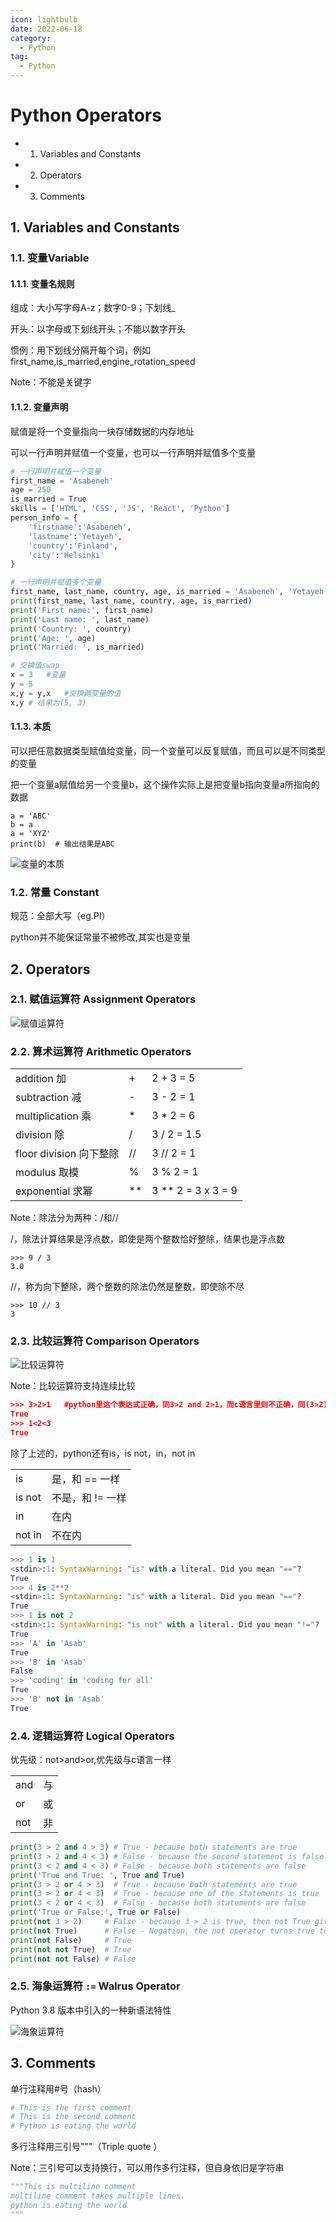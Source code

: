```yaml
---
icon: lightbulb
date: 2022-06-18
category:
  - Python
tag:
  - Python
---
```

# Python Operators
  - 1. Variables and Constants
  - 2. Operators
  - 3. Comments

<!-- more -->
## 1. Variables and Constants
### 1.1. 变量Variable

#### 1.1.1. 变量名规则

组成：大小写字母A-z；数字0-9；下划线_

开头：以字母或下划线开头；不能以数字开头

惯例：用下划线分隔开每个词，例如first_name,is_married,engine_rotation_speed

Note：不能是关键字

#### 1.1.2. 变量声明

赋值是将一个变量指向一块存储数据的内存地址

可以一行声明并赋值一个变量，也可以一行声明并赋值多个变量

```python
# 一行声明并赋值一个变量
first_name = 'Asabeneh'
age = 250
is_married = True
skills = ['HTML', 'CSS', 'JS', 'React', 'Python']
person_info = {
    'firstname':'Asabeneh',
    'lastname':'Yetayeh',
    'country':'Finland',
    'city':'Helsinki'
}

# 一行声明并赋值多个变量
first_name, last_name, country, age, is_married = 'Asabeneh', 'Yetayeh', 'Helsink', 250, True
print(first_name, last_name, country, age, is_married)
print('First name:', first_name)
print('Last name: ', last_name)
print('Country: ', country)
print('Age: ', age)
print('Married: ', is_married)

# 交换值swap
x = 3	#变量
y = 5
x,y = y,x	#交换两变量的值
x,y # 结果为(5, 3)
```

#### 1.1.3. 本质

可以把任意数据类型赋值给变量，同一个变量可以反复赋值，而且可以是不同类型的变量

把一个变量a赋值给另一个变量b，这个操作实际上是把变量b指向变量a所指向的数据

```
a = 'ABC'
b = a
a = 'XYZ'
print(b)  # 输出结果是ABC
```

![变量的本质](images/variable.png)

### 1.2. 常量 Constant

规范：全部大写（eg.PI）

python并不能保证常量不被修改,其实也是变量

## 2. Operators

### 2.1. 赋值运算符 Assignment Operators

![赋值运算符](images/assignment_operator.png)

### 2.2. 算术运算符 Arithmetic Operators


|  |  |  |
| --- | --- | --- |
| addition 加 | + | 2 + 3 = 5 |
| subtraction 减 | - | 3 - 2 = 1 |
| multiplication 乘 | * | 3 * 2 = 6 |
| division 除 | / | 3 / 2 = 1.5 |
| floor division 向下整除 | // | 3 // 2 = 1 |
| modulus 取模 | % | 3 % 2 = 1 |
| exponential 求幂 | ** | 3 ** 2 = 3 x 3 = 9 |

Note：除法分为两种：/和//

/，除法计算结果是浮点数，即使是两个整数恰好整除，结果也是浮点数

```
>>> 9 / 3
3.0
```

//，称为向下整除，两个整数的除法仍然是整数，即使除不尽

```
>>> 10 // 3
3
```

### 2.3. 比较运算符 Comparison Operators

![比较运算符](images/comparison_operator.png)

Note：比较运算符支持连续比较

```json
>>> 3>2>1	#python里这个表达式正确，同3>2 and 2>1，而c语言里则不正确，同(3>2)>1
True
>>> 1<2<3
True
```

除了上述的，python还有is，is not，in，not in

|  |  |
| --- | --- |
| is | 是，和 == 一样 |
| is not | 不是，和 != 一样 |
| in | 在内 |
| not in | 不在内 |

```python
>>> 1 is 1
<stdin>:1: SyntaxWarning: "is" with a literal. Did you mean "=="?
True
>>> 4 is 2**2
<stdin>:1: SyntaxWarning: "is" with a literal. Did you mean "=="?
True
>>> 1 is not 2
<stdin>:1: SyntaxWarning: "is not" with a literal. Did you mean "!="?
True
>>> 'A' in 'Asab'
True
>>> 'B' in 'Asab'
False
>>> 'coding' in 'coding for all'
True
>>> 'B' not in 'Asab'
True
```

### 2.4. 逻辑运算符 Logical Operators

优先级：not>and>or,优先级与c语言一样

| | |
| --- | --- |
| and | 与 |
| or | 或 |
| not | 非 |

```python
print(3 > 2 and 4 > 3) # True - because both statements are true
print(3 > 2 and 4 < 3) # False - because the second statement is false
print(3 < 2 and 4 < 3) # False - because both statements are false
print('True and True: ', True and True)
print(3 > 2 or 4 > 3)  # True - because both statements are true
print(3 > 2 or 4 < 3)  # True - because one of the statements is true
print(3 < 2 or 4 < 3)  # False - because both statements are false
print('True or False:', True or False)
print(not 3 > 2)     # False - because 3 > 2 is true, then not True gives False
print(not True)      # False - Negation, the not operator turns true to false
print(not False)     # True
print(not not True)  # True
print(not not False) # False
```

### 2.5. 海象运算符 `:=` Walrus Operator

Python 3.8 版本中引入的一种新语法特性

![海象运算符](images/walrus_operator.png)

## 3. Comments

单行注释用#号（hash）

```python
# This is the first comment
# This is the second comment
# Python is eating the world
```

多行注释用三引号"""（Triple quote ）

Note：三引号可以支持换行，可以用作多行注释，但自身依旧是字符串

```python
"""This is multiline comment
multiline comment takes multiple lines.
python is eating the world
"""
```